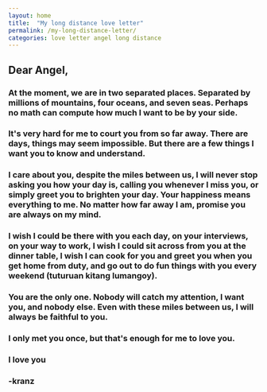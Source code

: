 ```yaml
---
layout: home
title:  "My long distance love letter"
permalink: /my-long-distance-letter/
categories: love letter angel long distance
---
```


## Dear Angel,

 ### At the moment, we are in two separated places. Separated by millions of mountains, four oceans, and seven seas. Perhaps no math can compute how much I want to be by your side.

### It's very hard for me to court you from so far away. There are days, things may seem impossible. But there are a few things I want you to know and understand.

### I care about you, despite the miles between us, I will never stop asking you how your day is, calling you whenever I miss you, or simply greet you to brighten your day. Your happiness means everything to me. No matter how far away I am, promise you are always on my mind.

### I wish I could be there with you each day, on your interviews, on your way to work, I wish I could sit across from you at the dinner table, I wish I can cook for you and greet you when you get home from duty, and go out to do fun things with you every weekend (tuturuan kitang lumangoy). 

### You are the only one. Nobody will catch my attention, I  want you, and nobody else. Even with these miles between us, I will always be faithful to you.

### I only met you once, but that's enough for me to love you.

### I love you
### -kranz
